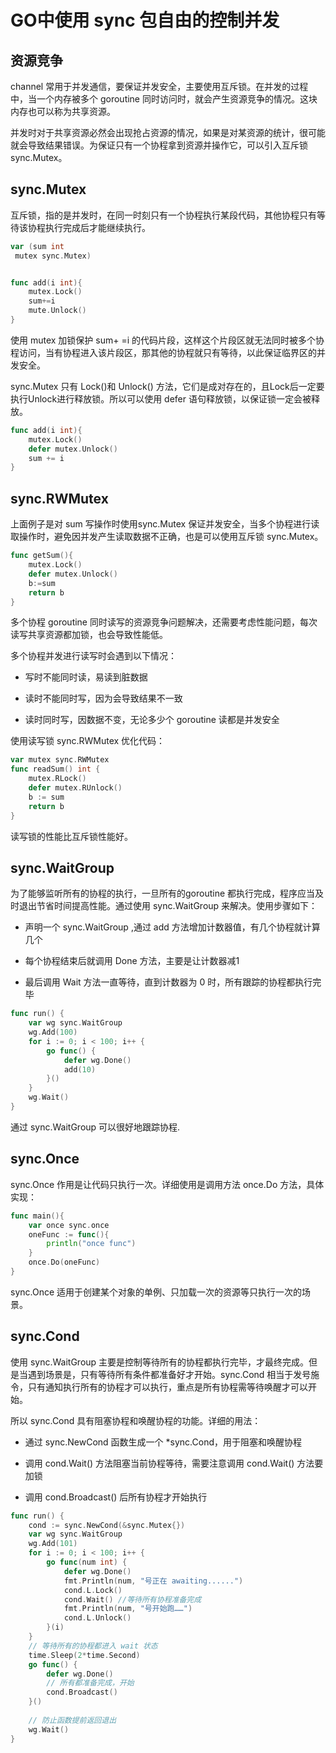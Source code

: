 # GO中使用 sync 包自由的控制并发

## 资源竞争

channel 常用于并发通信，要保证并发安全，主要使用互斥锁。在并发的过程中，当一个内存被多个 goroutine 同时访问时，就会产生资源竞争的情况。这块内存也可以称为共享资源。

并发时对于共享资源必然会出现抢占资源的情况，如果是对某资源的统计，很可能就会导致结果错误。为保证只有一个协程拿到资源并操作它，可以引入互斥锁 sync.Mutex。

## sync.Mutex

互斥锁，指的是并发时，在同一时刻只有一个协程执行某段代码，其他协程只有等待该协程执行完成后才能继续执行。

```go
var (sum int 
 mutex sync.Mutex)


func add(i int){
    mutex.Lock()
    sum+=i
    mute.Unlock()
}
```

使用 mutex 加锁保护 sum+ =i 的代码片段，这样这个片段区就无法同时被多个协程访问，当有协程进入该片段区，那其他的协程就只有等待，以此保证临界区的并发安全。

sync.Mutex 只有 Lock()和 Unlock() 方法，它们是成对存在的，且Lock后一定要执行Unlock进行释放锁。所以可以使用 defer 语句释放锁，以保证锁一定会被释放。

```go
func add(i int){
    mutex.Lock()
    defer mutex.Unlock()
    sum += i
}
```

## sync.RWMutex

上面例子是对 sum 写操作时使用sync.Mutex 保证并发安全，当多个协程进行读取操作时，避免因并发产生读取数据不正确，也是可以使用互斥锁 sync.Mutex。

```go
func getSum(){
    mutex.Lock()
    defer mutex.Unlock()
    b:=sum
    return b
}
```

多个协程 goroutine 同时读写的资源竞争问题解决，还需要考虑性能问题，每次读写共享资源都加锁，也会导致性能低。

多个协程并发进行读写时会遇到以下情况：

- 写时不能同时读，易读到脏数据

- 读时不能同时写，因为会导致结果不一致

- 读时同时写，因数据不变，无论多少个 goroutine 读都是并发安全

使用读写锁 sync.RWMutex 优化代码：

```go
var mutex sync.RWMutex
func readSum() int {
    mutex.RLock()
    defer mutex.RUnlock()
    b := sum
    return b
}
```

读写锁的性能比互斥锁性能好。

## sync.WaitGroup

为了能够监听所有的协程的执行，一旦所有的goroutine 都执行完成，程序应当及时退出节省时间提高性能。通过使用 sync.WaitGroup 来解决。使用步骤如下：

- 声明一个 sync.WaitGroup ,通过 add 方法增加计数器值，有几个协程就计算几个

- 每个协程结束后就调用 Done 方法，主要是让计数器减1

- 最后调用 Wait 方法一直等待，直到计数器为 0 时，所有跟踪的协程都执行完毕

```go
func run() {
	var wg sync.WaitGroup
	wg.Add(100)
	for i := 0; i < 100; i++ {
		go func() {
			defer wg.Done()
			add(10)
		}()
	}
    wg.Wait()
}
```

通过 sync.WaitGroup 可以很好地跟踪协程.

## sync.Once

sync.Once 作用是让代码只执行一次。详细使用是调用方法 once.Do 方法，具体实现：

```go
func main(){
    var once sync.once
    oneFunc := func(){
        println("once func")
    }
    once.Do(oneFunc)
}
```

sync.Once 适用于创建某个对象的单例、只加载一次的资源等只执行一次的场景。

## sync.Cond

使用 sync.WaitGroup 主要是控制等待所有的协程都执行完毕，才最终完成。但是当遇到场景是，只有等待所有条件都准备好才开始。sync.Cond 相当于发号施令，只有通知执行所有的协程才可以执行，重点是所有协程需等待唤醒才可以开始。

所以 sync.Cond 具有阻塞协程和唤醒协程的功能。详细的用法：

- 通过 sync.NewCond 函数生成一个 *sync.Cond，用于阻塞和唤醒协程

- 调用 cond.Wait() 方法阻塞当前协程等待，需要注意调用 cond.Wait() 方法要加锁

- 调用 cond.Broadcast() 后所有协程才开始执行

```go
func run() {
	cond := sync.NewCond(&sync.Mutex{})
	var wg sync.WaitGroup
	wg.Add(101)
	for i := 0; i < 100; i++ {
		go func(num int) {
			defer wg.Done()
			fmt.Println(num, "号正在 awaiting......")
			cond.L.Lock()
			cond.Wait() //等待所有协程准备完成
			fmt.Println(num, "号开始跑……")
			cond.L.Unlock()
		}(i)
	}
	// 等待所有的协程都进入 wait 状态
	time.Sleep(2*time.Second)
	go func() {
		defer wg.Done()
		// 所有都准备完成，开始
		cond.Broadcast()
	}()
	
	// 防止函数提前返回退出
	wg.Wait()
}
```


